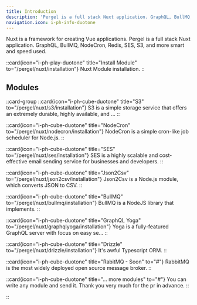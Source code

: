```yaml
---
title: Introduction
description: 'Pergel is a full stack Nuxt application. GraphQL, BullMQ, NodeCron, Redis, SES, S3, and more smart and speed used.'
navigation.icon: i-ph-info-duotone
---
```


Nuxt is a framework for creating Vue applications. Pergel is a full stack Nuxt application. GraphQL, BullMQ, NodeCron, Redis, SES, S3, and more smart and speed used.

::card{icon="i-ph-play-duotone" title="Install Module" to="/pergel/nuxt/installation"}
  Nuxt Module installation.
::

## Modules

::card-group
  ::card{icon="i-ph-cube-duotone" title="S3" to="/pergel/nuxt/s3/installation"}
    S3 is a simple storage service that offers an extremely durable, highly available, and ...
  ::

  ::card{icon="i-ph-cube-duotone" title="NodeCron" to="/pergel/nuxt/nodecron/installation"}
    NodeCron is a simple cron-like job scheduler for Node.js.
  ::

  ::card{icon="i-ph-cube-duotone" title="SES" to="/pergel/nuxt/ses/installation"}
    SES is a highly scalable and cost-effective email sending service for businesses and developers.
  ::

  ::card{icon="i-ph-cube-duotone" title="Json2Csv" to="/pergel/nuxt/json2csv/installation"}
    Json2Csv is a Node.js module, which converts JSON to CSV.
  ::

  ::card{icon="i-ph-cube-duotone" title="BullMQ" to="/pergel/nuxt/bullmq/installation"}
    BullMQ is a NodeJS library that implements.
  ::

  ::card{icon="i-ph-cube-duotone" title="GraphQL Yoga" to="/pergel/nuxt/graphqlyoga/installation"}
    Yoga is a fully-featured GraphQL server with focus on easy se...
  ::

  ::card{icon="i-ph-cube-duotone" title="Drizzle" to="/pergel/nuxt/drizzle/installation"}
    It's awful Typescript ORM.
  ::

  ::card{icon="i-ph-cube-duotone" title="RabitMQ - Soon" to="#"}
    RabbitMQ is the most widely deployed open source message broker.
  ::

  ::card{icon="i-ph-cube-duotone" title="... more modules" to="#"}
    You can write any module and send it. Thank you very much for the pr in advance.
  ::

::